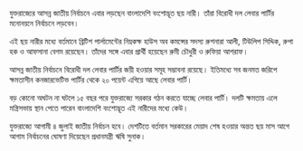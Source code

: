 যুক্তরাজ্যের আসন্ন জাতীয় নির্বাচনে এবার লড়ছেন বাংলাদেশি বংশোদ্ভূত ছয় নারী। তাঁরা বিরোধী দল লেবার পার্টির মনোনয়নে নির্বাচনে লড়বেন।

এই ছয় নারীর মধ্যে বর্তমানে ব্রিটিশ পার্লামেন্টের নিম্নকক্ষ হাউস অব কমন্সের সদস্য রুশনারা আলী, টিউলিপ সিদ্দিক, রুপা হক ও আফসানা বেগম রয়েছেন। তাঁদের সঙ্গে এবার প্রার্থী হয়েছেন রুমী চৌধুরী ও রুফিয়া আশরাফ।

আসন্ন জাতীয় নির্বাচনে বিরোধী দল লেবার পার্টির জয়ী হওয়ার সমূহ সম্ভাবনা রয়েছে। ইতিমধ্যে সব জনমত জরিপে ক্ষমতাসীন কনজারভেটিভ পার্টির থেকে ২০ পয়েন্ট এগিয়ে আছে লেবার পার্টি।

বড় কোনো অঘটন না ঘটলে ১৫ বছর পরে যুক্তরাজ্যে সরকার গঠন করতে যাচ্ছে লেবার পার্টি। দলটি ক্ষমতায় এলে মন্ত্রিসভায় স্থান পেতে পারেন বাংলাদেশি বংশোদ্ভূত এই নারীদের মধ্যে কেউ।

যুক্তরাজ্যে আগামী ৪ জুলাই জাতীয় নির্বাচন হবে। দেশটিতে বর্তমান সরকারের মেয়াদ শেষ হওয়ার অন্তত ছয় মাস আগে আগাম নির্বাচনের ঘোষণা দিয়েছেন প্রধানমন্ত্রী ঋষি সুনাক।

